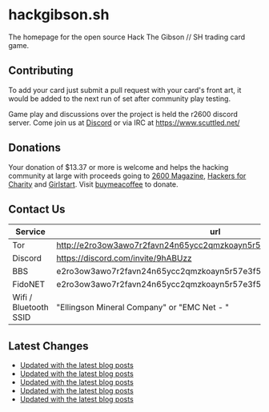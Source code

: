 # hackgibson.sh
The homepage for the open source Hack The Gibson // SH trading card game.


## Contributing

To add your card just submit a pull request with your card's front art, it would be added to the next run of set after community play testing.

Game play and discussions over the project is held the r2600 discord server. Come join us at [Discord](https://discord.com/invite/9hABUzz) or via IRC at https://www.scuttled.net/


## Donations

Your donation of $13.37 or more is welcome and helps the hacking community at large with proceeds going to [2600 Magazine](https://2600.com/), [Hackers for Charity](https://hackersforcharity.org) and [Girlstart](https://girlstart.org).  Visit [buymeacoffee](https://www.buymeacoffee.com/hackgibson.sh) to donate.


## Contact Us

Service | url
-|-
Tor | http://e2ro3ow3awo7r2favn24n65ycc2qmzkoayn5r57e3f56nvjwdcgg32ad.onion
Discord | https://discord.com/invite/9hABUzz
BBS | e2ro3ow3awo7r2favn24n65ycc2qmzkoayn5r57e3f56nvjwdcgg32ad.onion:23
FidoNET | e2ro3ow3awo7r2favn24n65ycc2qmzkoayn5r57e3f56nvjwdcgg32ad.onion:24554
Wifi / Bluetooth SSID | "Ellingson Mineral Company" or "EMC Net - <fidonet address>"

## Latest Changes
<!-- BLOG-POST-LIST:START -->
- [Updated with the latest blog posts](https://github.com/DFW2600/hackgibson.sh/commit/f8a658e675c583338a31f748edb5419ea580a7fc)
- [Updated with the latest blog posts](https://github.com/DFW2600/hackgibson.sh/commit/d11921fc4cbc0a7c9ab9835cc4cdabb9bce17d10)
- [Updated with the latest blog posts](https://github.com/DFW2600/hackgibson.sh/commit/f0cce3860fd86449b734f6abdf2eb96db05f2aea)
- [Updated with the latest blog posts](https://github.com/DFW2600/hackgibson.sh/commit/aa337d0739109101b81b391c8aaacce8eba6f5ee)
- [Updated with the latest blog posts](https://github.com/DFW2600/hackgibson.sh/commit/05a291ef38beb8a2ae0772dd06c25d1e1b671b2a)
<!-- BLOG-POST-LIST:END -->
